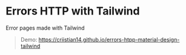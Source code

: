 # Errors HTTP with Tailwind

Error pages made with Tailwind

> Demo: https://criistian14.github.io/errors-htpp-material-design-tailwind
